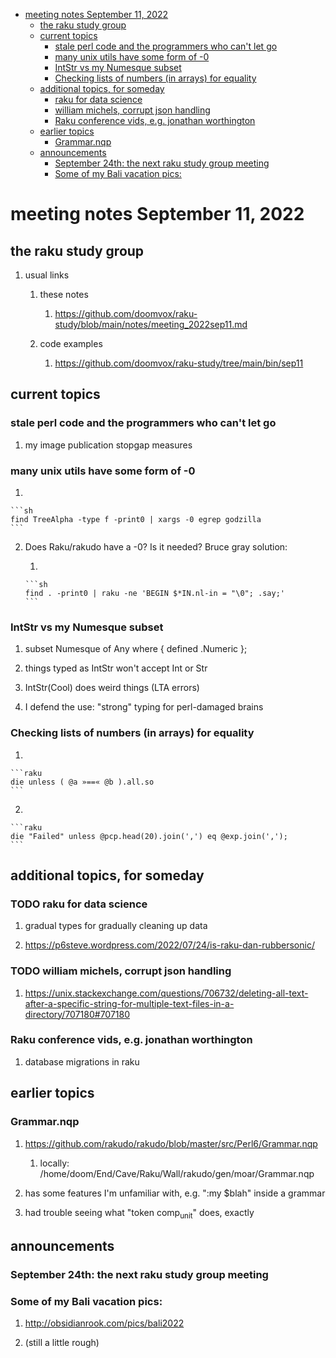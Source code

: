 - [meeting notes September 11, 2022](#org9150ae5)
  - [the raku study group](#orgd7c04ef)
  - [current topics](#orgdf4303a)
    - [stale perl code and the programmers who can't let go](#orgaf3ff52)
    - [many unix utils have some form of -0](#orga16711f)
    - [IntStr vs my Numesque subset](#org27d8d3c)
    - [Checking lists of numbers (in arrays) for equality](#org9ce4370)
  - [additional topics, for someday](#org408a424)
    - [raku for data science](#org9e2967a)
    - [william michels, corrupt json handling](#org91267be)
    - [Raku conference vids, e.g. jonathan worthington](#orgb31cf86)
  - [earlier topics](#orgdeb5d13)
    - [Grammar.nqp](#orga6bc997)
  - [announcements](#orgf0477b0)
    - [September 24th: the next raku study group meeting](#org95bf3c2)
    - [Some of my Bali vacation pics:](#orgf1968b8)


<a id="org9150ae5"></a>

# meeting notes September 11, 2022


<a id="orgd7c04ef"></a>

## the raku study group

1.  usual links

    1.  these notes
    
        1.  <https://github.com/doomvox/raku-study/blob/main/notes/meeting_2022sep11.md>
    
    2.  code examples
    
        1.  <https://github.com/doomvox/raku-study/tree/main/bin/sep11>


<a id="orgdf4303a"></a>

## current topics


<a id="orgaf3ff52"></a>

### stale perl code and the programmers who can't let go

1.  my image publication stopgap measures


<a id="orga16711f"></a>

### many unix utils have some form of -0

1.  

    ```sh
    find TreeAlpha -type f -print0 | xargs -0 egrep godzilla
    ```

2.  Does Raku/rakudo have a -0? Is it needed? Bruce gray solution:

    1.  
    
        ```sh
        find . -print0 | raku -ne 'BEGIN $*IN.nl-in = "\0"; .say;'
        ```


<a id="org27d8d3c"></a>

### IntStr vs my Numesque subset

1.  subset Numesque of Any where { defined .Numeric };

2.  things typed as IntStr won't accept Int or Str

3.  IntStr(Cool) does weird things (LTA errors)

4.  I defend the use: "strong" typing for perl-damaged brains


<a id="org9ce4370"></a>

### Checking lists of numbers (in arrays) for equality

1.  

    ```raku
    die unless ( @a »==« @b ).all.so
    ```

2.  

    ```raku
    die "Failed" unless @pcp.head(20).join(',') eq @exp.join(',');
    ```


<a id="org408a424"></a>

## additional topics, for someday


<a id="org9e2967a"></a>

### TODO raku for data science

1.  gradual types for gradually cleaning up data

2.  <https://p6steve.wordpress.com/2022/07/24/is-raku-dan-rubbersonic/>


<a id="org91267be"></a>

### TODO william michels, corrupt json handling

1.  <https://unix.stackexchange.com/questions/706732/deleting-all-text-after-a-specific-string-for-multiple-text-files-in-a-directory/707180#707180>


<a id="orgb31cf86"></a>

### Raku conference vids, e.g. jonathan worthington

1.  database migrations in raku


<a id="orgdeb5d13"></a>

## earlier topics


<a id="orga6bc997"></a>

### Grammar.nqp

1.  <https://github.com/rakudo/rakudo/blob/master/src/Perl6/Grammar.nqp>

    1.  locally: /home/doom/End/Cave/Raku/Wall/rakudo/gen/moar/Grammar.nqp

2.  has some features I'm unfamiliar with, e.g. ":my $blah" inside a grammar

3.  had trouble seeing what "token comp<sub>unit</sub>" does, exactly


<a id="orgf0477b0"></a>

## announcements


<a id="org95bf3c2"></a>

### September 24th: the next raku study group meeting


<a id="orgf1968b8"></a>

### Some of my Bali vacation pics:

1.  <http://obsidianrook.com/pics/bali2022>

2.  (still a little rough)
